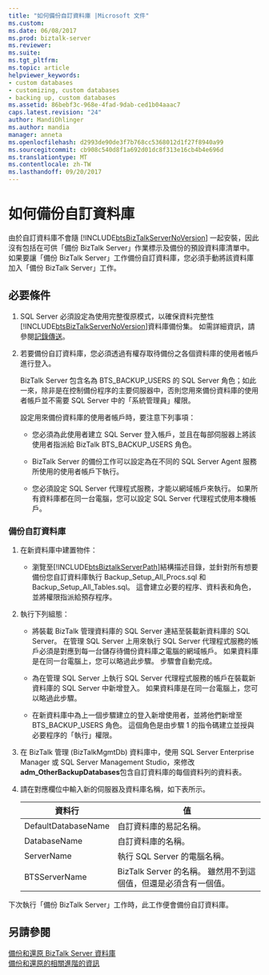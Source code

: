 ```yaml
---
title: "如何備份自訂資料庫 |Microsoft 文件"
ms.custom: 
ms.date: 06/08/2017
ms.prod: biztalk-server
ms.reviewer: 
ms.suite: 
ms.tgt_pltfrm: 
ms.topic: article
helpviewer_keywords:
- custom databases
- customizing, custom databases
- backing up, custom databases
ms.assetid: 86bebf3c-968e-4fad-9dab-ced1b04aaac7
caps.latest.revision: "24"
author: MandiOhlinger
ms.author: mandia
manager: anneta
ms.openlocfilehash: d2993de90de3f7b768cc5368012d1f27f8940a99
ms.sourcegitcommit: cb908c540d8f1a692d01dc8f313e16cb4b4e696d
ms.translationtype: MT
ms.contentlocale: zh-TW
ms.lasthandoff: 09/20/2017
---
```

# <a name="how-to-back-up-custom-databases"></a>如何備份自訂資料庫
由於自訂資料庫不會隨 [!INCLUDE[btsBizTalkServerNoVersion](../includes/btsbiztalkservernoversion-md.md)] 一起安裝，因此沒有包括在可供「備份 BizTalk Server」作業標示及備份的預設資料庫清單中。 如果要讓「備份 BizTalk Server」工作備份自訂資料庫，您必須手動將該資料庫加入「備份 BizTalk Server」工作。  
  
## <a name="prerequisites"></a>必要條件  
  
1.  SQL Server 必須設定為使用完整復原模式，以確保資料完整性[!INCLUDE[btsBizTalkServerNoVersion](../includes/btsbiztalkservernoversion-md.md)]資料庫備份集。  如需詳細資訊，請參閱[記錄傳送](../core/log-shipping.md)。  
  
2.  若要備份自訂資料庫，您必須透過有權存取待備份之各個資料庫的使用者帳戶進行登入。  
  
     BizTalk Server 包含名為 BTS_BACKUP_USERS 的 SQL Server 角色；如此一來，除非是在控制備份程序的主要伺服器中，否則您用來備份資料庫的使用者帳戶並不需要 SQL Server 中的「系統管理員」權限。  
  
     設定用來備份資料庫的使用者帳戶時，要注意下列事項：  
  
    -   您必須為此使用者建立 SQL Server 登入帳戶，並且在每部伺服器上將該使用者指派給 BizTalk BTS_BACKUP_USERS 角色。  
  
    -   BizTalk Server 的備份工作可以設定為在不同的 SQL Server Agent 服務所使用的使用者帳戶下執行。  
  
    -   您必須設定 SQL Server 代理程式服務，才能以網域帳戶來執行。 如果所有資料庫都在同一台電腦，您可以設定 SQL Server 代理程式使用本機帳戶。  
  
### <a name="to-back-up-custom-databases"></a>備份自訂資料庫  
  
1.  在新資料庫中建置物件：  
  
    -   瀏覽至[!INCLUDE[btsBiztalkServerPath](../includes/btsbiztalkserverpath-md.md)]結構描述目錄，並針對所有想要備份您自訂資料庫執行 Backup_Setup_All_Procs.sql 和 Backup_Setup_All_Tables.sql。 這會建立必要的程序、資料表和角色，並將權限指派給預存程序。  
  
2.  執行下列組態：  
  
    -   將裝載 BizTalk 管理資料庫的 SQL Server 連結至裝載新資料庫的 SQL Server。 在管理 SQL Server 上用來執行 SQL Server 代理程式服務的帳戶必須是對應到每一台儲存待備份資料庫之電腦的網域帳戶。 如果資料庫是在同一台電腦上，您可以略過此步驟。 步驟會自動完成。  
  
    -   為在管理 SQL Server 上執行 SQL Server 代理程式服務的帳戶在裝載新資料庫的 SQL Server 中新增登入。 如果資料庫是在同一台電腦上，您可以略過此步驟。  
  
    -   在新資料庫中為上一個步驟建立的登入新增使用者，並將他們新增至 BTS_BACKUP_USERS 角色。 這個角色是由步驟 1 的指令碼建立並授與必要程序的「執行」權限。  
  
3.  在 BizTalk 管理 (BizTalkMgmtDb) 資料庫中，使用 SQL Server Enterprise Manager 或 SQL Server Management Studio，來修改**adm_OtherBackupDatabases**包含自訂資料庫的每個資料列的資料表。  
  
4.  請在對應欄位中輸入新的伺服器及資料庫名稱，如下表所示。  
  
    |資料行|值|  
    |------------|-----------|  
    |DefaultDatabaseName|自訂資料庫的易記名稱。|  
    |DatabaseName|自訂資料庫的名稱。|  
    |ServerName|執行 SQL Server 的電腦名稱。|  
    |BTSServerName|BizTalk Server 的名稱。 雖然用不到這個值，但還是必須含有一個值。|  
  
 下次執行「備份 BizTalk Server」工作時，此工作便會備份自訂資料庫。  
  
## <a name="see-also"></a>另請參閱  
 [備份和還原 BizTalk Server 資料庫](../core/backing-up-and-restoring-biztalk-server-databases.md)   
 [備份和還原的相關進階的資訊](../core/advanced-information-about-backup-and-restore1.md)